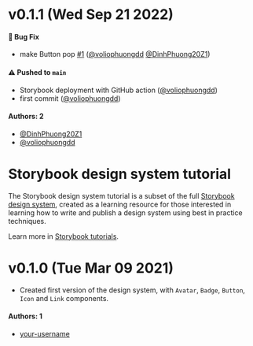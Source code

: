 # v0.1.1 (Wed Sep 21 2022)

#### 🐛 Bug Fix

- make Button pop [#1](https://github.com/DinhPhuong20Z1/phuonngdd-storybook/pull/1) ([@voliophuongdd](https://github.com/voliophuongdd) [@DinhPhuong20Z1](https://github.com/DinhPhuong20Z1))

#### ⚠️ Pushed to `main`

- Storybook deployment with GitHub action ([@voliophuongdd](https://github.com/voliophuongdd))
- first commit ([@voliophuongdd](https://github.com/voliophuongdd))

#### Authors: 2

- [@DinhPhuong20Z1](https://github.com/DinhPhuong20Z1)
- [@voliophuongdd](https://github.com/voliophuongdd)

# Storybook design system tutorial

The Storybook design system tutorial is a subset of the full [Storybook design system](https://github.com/storybookjs/design-system/), created as a learning resource for those interested in learning how to write and publish a design system using best in practice techniques.

Learn more in [Storybook tutorials](https://storybook.js.org/tutorials/).


# v0.1.0 (Tue Mar 09 2021)

- Created first version of the design system, with `Avatar`, `Badge`, `Button`, `Icon` and `Link` components.

#### Authors: 1

- [your-username](https://github.com/your-username)
